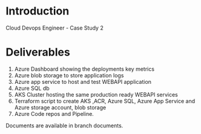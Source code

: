# Introduction 
Cloud Devops Engineer - Case Study 2

# Deliverables
1. Azure Dashboard showing the deployments key metrics
2. Azure blob storage to store application logs
3. Azure app service to host and test WEBAPI application
4. Azure SQL db
5. AKS Cluster hosting the same production ready WEBAPI services
6. Terraform script to create AKS ,ACR, Azure SQL, Azure App Service and Azure storage
account, blob storage
7. Azure Code repos and Pipeline.

Documents are available in branch documents.
